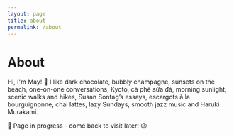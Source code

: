 ```yaml
---
layout: page
title: about
permalink: /about
---
```


<h1>About</h1>

Hi, I'm May! 👋 I like dark chocolate, bubbly champagne, sunsets on the beach, one-on-one conversations, Kyoto, cà phê sữa đá, morning sunlight, scenic walks and hikes, Susan Sontag’s essays, escargots à la bourguignonne, chai lattes, lazy Sundays, smooth jazz music and Haruki Murakami.

🚧 Page in progress - come back to visit later! 😉

<style>
  .wrapper {
    max-width: 58em;
  }
</style>